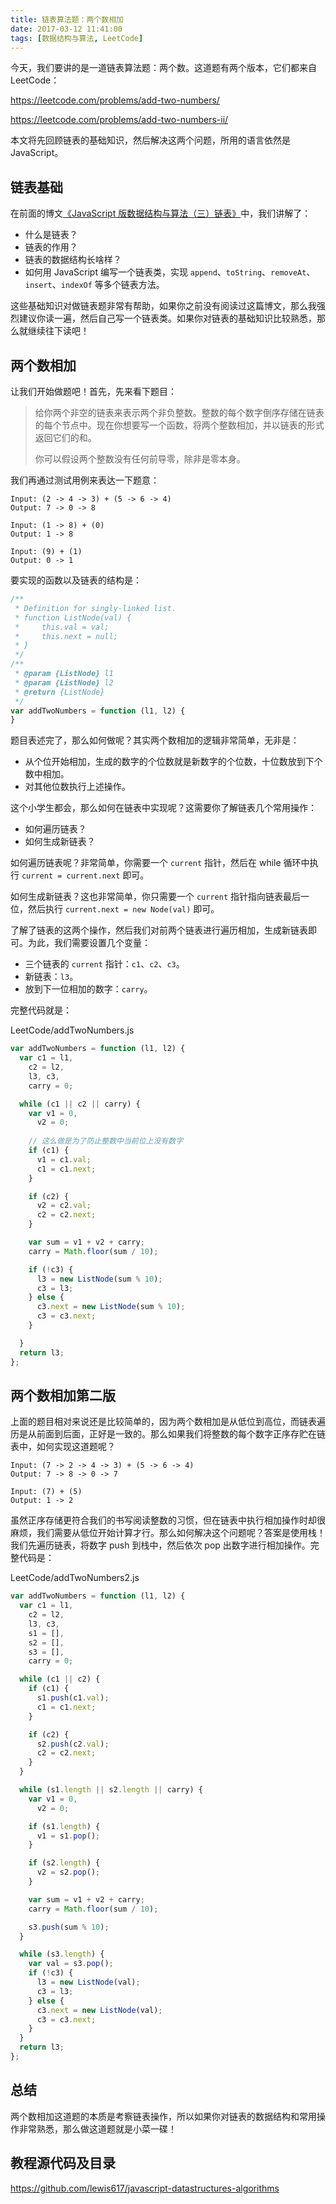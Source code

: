 ```yaml
---
title: 链表算法题：两个数相加
date: 2017-03-12 11:41:00
tags: [数据结构与算法, LeetCode]
---
```


今天，我们要讲的是一道链表算法题：两个数。这道题有两个版本，它们都来自 LeetCode：

https://leetcode.com/problems/add-two-numbers/

https://leetcode.com/problems/add-two-numbers-ii/

本文将先回顾链表的基础知识，然后解决这两个问题，所用的语言依然是 JavaScript。

<!--more-->

## 链表基础

在前面的博文[《JavaScript 版数据结构与算法（三）链表》](https://lewis617.github.io/2017/02/15/linked-list/)中，我们讲解了：

- 什么是链表？
- 链表的作用？
- 链表的数据结构长啥样？
- 如何用 JavaScript 编写一个链表类，实现 `append`、`toString`、`removeAt`、`insert`、`indexOf` 等多个链表方法。

这些基础知识对做链表题非常有帮助，如果你之前没有阅读过这篇博文，那么我强烈建议你读一遍，然后自己写一个链表类。如果你对链表的基础知识比较熟悉，那么就继续往下读吧！

## 两个数相加

让我们开始做题吧！首先，先来看下题目：

> 给你两个非空的链表来表示两个非负整数。整数的每个数字倒序存储在链表的每个节点中。现在你想要写一个函数，将两个整数相加，并以链表的形式返回它们的和。
> 
> 你可以假设两个整数没有任何前导零，除非是零本身。

我们再通过测试用例来表达一下题意：

```
Input: (2 -> 4 -> 3) + (5 -> 6 -> 4)
Output: 7 -> 0 -> 8

Input: (1 -> 8) + (0)
Output: 1 -> 8

Input: (9) + (1)
Output: 0 -> 1
```

要实现的函数以及链表的结构是：

```js
/**
 * Definition for singly-linked list.
 * function ListNode(val) {
 *     this.val = val;
 *     this.next = null;
 * }
 */
/**
 * @param {ListNode} l1
 * @param {ListNode} l2
 * @return {ListNode}
 */
var addTwoNumbers = function (l1, l2) {
}
```

题目表述完了，那么如何做呢？其实两个数相加的逻辑非常简单，无非是：

- 从个位开始相加，生成的数字的个位数就是新数字的个位数，十位数放到下个数中相加。
- 对其他位数执行上述操作。

这个小学生都会，那么如何在链表中实现呢？这需要你了解链表几个常用操作：

- 如何遍历链表？
- 如何生成新链表？

如何遍历链表呢？非常简单，你需要一个 `current` 指针，然后在 while 循环中执行 `current = current.next` 即可。

如何生成新链表？这也非常简单，你只需要一个 `current` 指针指向链表最后一位，然后执行 `current.next = new Node(val)` 即可。

了解了链表的这两个操作，然后我们对前两个链表进行遍历相加，生成新链表即可。为此，我们需要设置几个变量：

- 三个链表的 `current` 指针：`c1`、`c2`、`c3`。
- 新链表：`l3`。
- 放到下一位相加的数字：`carry`。

完整代码就是：

LeetCode/addTwoNumbers.js

```js
var addTwoNumbers = function (l1, l2) {
  var c1 = l1,
    c2 = l2,
    l3, c3,
    carry = 0;

  while (c1 || c2 || carry) {
    var v1 = 0,
      v2 = 0;
    
    // 这么做是为了防止整数中当前位上没有数字
    if (c1) {
      v1 = c1.val;
      c1 = c1.next;
    }

    if (c2) {
      v2 = c2.val;
      c2 = c2.next;
    }

    var sum = v1 + v2 + carry;
    carry = Math.floor(sum / 10);

    if (!c3) {
      l3 = new ListNode(sum % 10);
      c3 = l3;
    } else {
      c3.next = new ListNode(sum % 10);
      c3 = c3.next;
    }

  }
  return l3;
};
```

## 两个数相加第二版

上面的题目相对来说还是比较简单的，因为两个数相加是从低位到高位，而链表遍历是从前面到后面，正好是一致的。那么如果我们将整数的每个数字正序存贮在链表中，如何实现这道题呢？

```
Input: (7 -> 2 -> 4 -> 3) + (5 -> 6 -> 4)
Output: 7 -> 8 -> 0 -> 7

Input: (7) + (5)
Output: 1 -> 2
```

虽然正序存储更符合我们的书写阅读整数的习惯，但在链表中执行相加操作时却很麻烦，我们需要从低位开始计算才行。那么如何解决这个问题呢？答案是使用栈！我们先遍历链表，将数字 push 到栈中，然后依次 pop 出数字进行相加操作。完整代码是：


LeetCode/addTwoNumbers2.js

```js
var addTwoNumbers = function (l1, l2) {
  var c1 = l1,
    c2 = l2,
    l3, c3,
    s1 = [],
    s2 = [],
    s3 = [],
    carry = 0;

  while (c1 || c2) {
    if (c1) {
      s1.push(c1.val);
      c1 = c1.next;
    }

    if (c2) {
      s2.push(c2.val);
      c2 = c2.next;
    }
  }

  while (s1.length || s2.length || carry) {
    var v1 = 0,
      v2 = 0;

    if (s1.length) {
      v1 = s1.pop();
    }

    if (s2.length) {
      v2 = s2.pop();
    }

    var sum = v1 + v2 + carry;
    carry = Math.floor(sum / 10);

    s3.push(sum % 10);
  }

  while (s3.length) {
    var val = s3.pop();
    if (!c3) {
      l3 = new ListNode(val);
      c3 = l3;
    } else {
      c3.next = new ListNode(val);
      c3 = c3.next;
    }
  }
  return l3;
};
```

## 总结

两个数相加这道题的本质是考察链表操作，所以如果你对链表的数据结构和常用操作非常熟悉，那么做这道题就是小菜一碟！

## 教程源代码及目录

https://github.com/lewis617/javascript-datastructures-algorithms